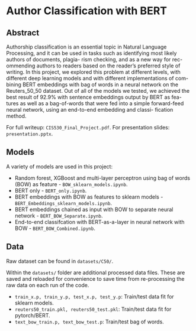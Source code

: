 # Author Classification with BERT

## Abstract
Authorship classification is an essential topic in Natural Language Processing, and it can be used in tasks such as identifying most likely authors of documents, plagia- rism checking, and as a new way for rec- ommending authors to readers based on the reader’s preferred style of writing. In this project, we explored this problem at different levels, with different deep learning models and with different implementations of com- bining BERT embeddings with bag of words in a neural network on the Reuters_50_50 dataset. Out of all of the models we tested, we achieved the best result of 92.9% with sentence embeddings output by BERT as fea- tures as well as a bag-of-words that were fed into a simple forward-feed neural network, using an end-to-end embedding and classi- fication method.

For full writeup: `CIS530_Final_Project.pdf`.
For presentation slides: `presentation.pptx`.

## Models
A variety of models are used in this project:
- Random forest, XGBoost and multi-layer perceptron using bag of words (BOW) as feature - `BOW_sklearn_models.ipynb`.
- BERT only - `BERT_only.ipynb`.
- BERT embeddings with BOW as features to sklearn models - `BERT_Embeddings_sklearn_models.ipynb`.
- BERT embeddings chained as input with BOW to separate neural network - `BERT_BOW_Separate.ipynb`.
- End-to-end classifcation with BERT-as-a-layer in neural network with BOW - `BERT_BOW_Combined.ipynb`.

## Data
Raw dataset can be found in `datasets/C50/`. 

Within the `datasets/` folder are additional processed data files. These are saved and reloaded for convenience to save time from re-processing the raw data on each run of the code.

- `train_x.p, train_y.p, test_x.p, test_y.p`: Train/test data fit for sklearn models.
- `reuters50_train.pkl, reuters50_test.pkl`: Train/test data fit for pytorch/BERT.
- `text_bow_train.p, text_bow_test.p`: Train/test bag of words.
